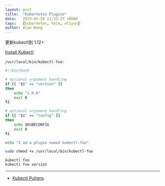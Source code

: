 ```yaml
---
layout: post
title:  "Kubernetes Plugins"
date:   2019-05-20 11:23:37 +0000
tags:   [kubernetes, helm, aliyun]
author: Alan Wang
---
```



更新kubectl到 1.12+

[Install Kubectl](https://kubernetes.io/docs/tasks/tools/install-kubectl/#install-kubectl-on-macos)

`/usr/local/bin/kubectl-foo`:
```sh
#!/bin/bash

# optional argument handling
if [[ "$1" == "version" ]]
then
    echo "1.0.0"
    exit 0
fi

# optional argument handling
if [[ "$1" == "config" ]]
then
    echo $KUBECONFIG
    exit 0
fi

echo "I am a plugin named kubectl-foo"
```

```sh
sudo chmod +x /usr/local/bin/kubectl-foo
```

```
kubectl foo
kubectl foo version
```

---

- [Kubectl Puligns](https://kubernetes.io/docs/tasks/extend-kubectl/kubectl-plugins/)
